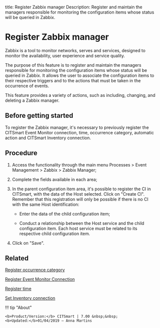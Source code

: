 title: Register Zabbix manager
Description: Register and maintain the managers responsible for monitoring the configuration items whose status will be queried in Zabbix.
# Register Zabbix manager

Zabbix is a tool to monitor networks, serves and services, designed to monitor
the availability, user experience and service quality.

The purpose of this feature is to register and maintain the managers responsible
for monitoring the configuration items whose status will be queried in Zabbix.
It allows the user to associate the configuration items to their respective
triggers and to the actions that must be taken in the occurrence of events.

This feature provides a variety of actions, such as including, changing, and
deleting a Zabbix manager.

Before getting started
--------------------------

To register the Zabbix manager, it's necessary to previously register the
CITSmart Event Monitor connection, time, occurrence category, automatic action
and CITSmart Inventory connection.

Procedure
-------------

1.  Access the functionality through the main menu Processes \> Event Management
    \> Zabbix \> Zabbix Manager;

2.  Complete the fields available in each area;

3.  In the parent configuration item area, it's possible to register the CI in
    CITSmart, with the data of the Host selected. Click on "Create CI". Remember
    that this registration will only be possible if there is no CI with the same
    Host identification:

    - Enter the data of the child configuration item;

    - Conduct a relationship between the Host service and the child configuration
    item. Each host service must be related to its respective child
    configuration item.

1.  Click on "Save".

Related
-------

[Register occurrence category](/en-us/citsmart-7/processes/event/configuration/register-occurence-category.html)

[Register Event Monitor Connection](/en-us/citsmart-7/processes/event/configuration/register-event-monitor-connection.html)

[Register time](/en-us/citsmart-7/processes/event/configuration/register-time.html)

[Set Inventory connection](/en-us/citsmart-7/processes/event/configuration/set-inventory-connection.html)


!!! tip "About"

    <b>Product/Version:</b> CITSmart | 7.00 &nbsp;&nbsp;
    <b>Updated:</b>01/04/2019 – Anna Martins
